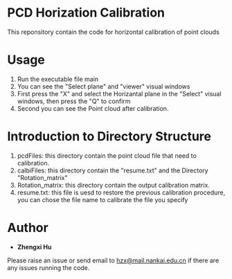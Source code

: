 # PCD Horization Calibration
This reponsitory contain the code for horizontal calibration of point clouds

# Usage
1. Run the executable file main
2. You can see the "Select plane" and "viewer" visual windows
3. First press the "X" and select the Horizantal plane in the "Select" visual windows, then press the "Q" to confirm
4. Second you can see the Point cloud after calibration.

# Introduction to Directory Structure

1. pcdFiles: this directory contain the point cloud file that need to calibration.
2. calbiFiles: this directory contain the "resume.txt" and the Directory "Rotation_matrix"
3. Rotation_matrix: this directory contain the output calibration matrix.
4. resume.txt: this file is uesd to restore the previous calibration procedure, you can chose the file name to calibrate the file you specify

# Author

* **Zhengxi Hu**

Please raise an issue or send email to hzx@mail.nankai.edu.cn if there are any issues running the code.